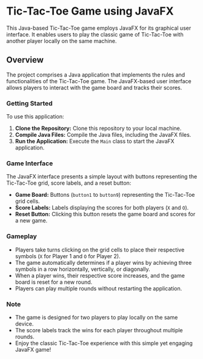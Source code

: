 # Tic-Tac-Toe Game using JavaFX

This Java-based Tic-Tac-Toe game employs JavaFX for its graphical user interface. It enables users to play the classic game of Tic-Tac-Toe with another player locally on the same machine.

## Overview

The project comprises a Java application that implements the rules and functionalities of the Tic-Tac-Toe game. The JavaFX-based user interface allows players to interact with the game board and tracks their scores.


### Getting Started

To use this application:

1. **Clone the Repository:** Clone this repository to your local machine.
2. **Compile Java Files:** Compile the Java files, including the JavaFX files.
3. **Run the Application:** Execute the `Main` class to start the JavaFX application.

### Game Interface

The JavaFX interface presents a simple layout with buttons representing the Tic-Tac-Toe grid, score labels, and a reset button:

- **Game Board:** Buttons (`button1` to `button9`) representing the Tic-Tac-Toe grid cells.
- **Score Labels:** Labels displaying the scores for both players (`X` and `O`).
- **Reset Button:** Clicking this button resets the game board and scores for a new game.

### Gameplay

- Players take turns clicking on the grid cells to place their respective symbols (`X` for Player 1 and `O` for Player 2).
- The game automatically determines if a player wins by achieving three symbols in a row horizontally, vertically, or diagonally.
- When a player wins, their respective score increases, and the game board is reset for a new round.
- Players can play multiple rounds without restarting the application.

### Note

- The game is designed for two players to play locally on the same device.
- The score labels track the wins for each player throughout multiple rounds.
- Enjoy the classic Tic-Tac-Toe experience with this simple yet engaging JavaFX game!


